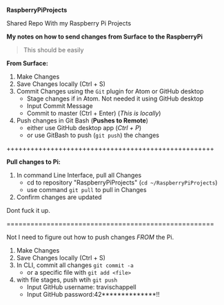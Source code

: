 **RaspberryPiProjects**

Shared Repo With my Raspberry Pi Projects

**My notes on how to send changes from Surface to the RaspberryPi**
 >This should be easily

**From Surface:**
1. Make Changes
2. Save Changes locally (Ctrl + S)
3. Commit Changes using the `Git` plugin for Atom or GitHub desktop
    - Stage changes if in Atom. Not needed it using GitHub desktop
    - Input Commit Message
    - Commit to master (Ctrl + Enter) (_This is locally_)
4. Push changes in Git Bash (**Pushes to Remote**)
    - either use GitHub desktop app (_Ctrl + P_)
    - or use GitBash to push (`git push`) the changes

++++++++++++++++++++++++++++++++++++++++++++++++++++

**Pull changes to Pi:**
1. In command Line Interface, pull all Changes
    - cd to repository "RaspberryPiProjects" (`cd ~/RaspberryPiProjects`)
    - use command `git pull` to pull in Changes
2. Confirm changes are updated

Dont fuck it up.

====================================================

Not I need to figure out how to push changes _FROM_ the Pi.

1. Make Changes
2. Save Changes locally (Ctrl + S)
3. In CLI, commit all changes `git commit -a` 
     - or a specific file with `git add <file>`
4. with file stages, push wtih `git push`
     - Input GitHub username: travischappell
     - Input GitHub password:42**************!!

